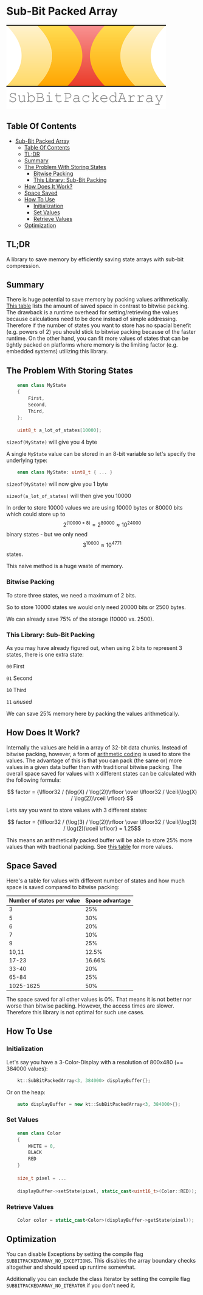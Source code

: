 # Sub-Bit Packed Array

<img src="images/SubBitPackedArray.svg">

## Table Of Contents

- [Sub-Bit Packed Array](#sub-bit-packed-array)
  - [Table Of Contents](#table-of-contents)
  - [TL;DR](#tldr)
  - [Summary](#summary)
  - [The Problem With Storing States](#the-problem-with-storing-states)
    - [Bitwise Packing](#bitwise-packing)
    - [This Library: Sub-Bit Packing](#this-library-sub-bit-packing)
  - [How Does It Work?](#how-does-it-work)
  - [Space Saved](#space-saved)
  - [How To Use](#how-to-use)
    - [Initialization](#initialization)
    - [Set Values](#set-values)
    - [Retrieve Values](#retrieve-values)
  - [Optimization](#optimization)

## TL;DR

A library to save memory by efficiently saving state arrays with sub-bit compression.

## Summary

There is huge potential to save memory by packing values arithmetically. [This table](#space-saved) lists the amount of saved space in contrast to bitwise packing.
The drawback is a runtime overhead for setting/retrieving the values because calculations need to be done instead of simple addressing.
Therefore if the number of states you want to store has no spacial benefit (e.g. powers of 2) you should stick to bitwise packing because of the faster runtime.
On the other hand, you can fit more values of states that can be tightly packed on platforms where memory is the limiting factor (e.g. embedded systems) utilizing this library.

## The Problem With Storing States

```c++
    enum class MyState
    {
        First,
        Second,
        Third,
    };

    uint8_t a_lot_of_states[10000];
```

`sizeof(MyState)` will give you 4 byte

A single `MyState` value can be stored in an 8-bit variable so let's specify the underlying type:

```c++
    enum class MyState: uint8_t { ... }
```

`sizeof(MyState)` will now give you 1 byte

`sizeof(a_lot_of_states)` will then give you 10000

In order to store 10000 values we are using 10000 bytes or 80000 bits which could store up to $$2^{(10000 * 8)} = 2^{80000} \approx 10^{24000} $$ binary states  - but we only need $$3^{10000} \approx 10^{4771} $$ states.

This naive method is a huge waste of memory.

### Bitwise Packing

To store three states, we need a maximum of 2 bits.

So to store 10000 states we would only need 20000 bits or 2500 bytes.

We can already save 75% of the storage (10000 vs. 2500).

### This Library: Sub-Bit Packing

As you may have already figured out, when using 2 bits to represent 3 states, there is one extra state:

`00` First

`01` Second

`10` Third

`11` _unused_

We can save 25% memory here by packing the values arithmetically.

## How Does It Work?

Internally the values are held in a array of 32-bit data chunks. Instead of bitwise packing, however, a form of [arithmetic coding](https://en.wikipedia.org/wiki/Arithmetic_coding) is used to store the values. The advantage of this is that you can pack (the same or) more values in a given data buffer than with traditional bitwise packing. The overall space saved for values with `X` different states can be calculated with the following formula:

$$ factor = {\lfloor32 / (\log(X) / \log(2))\rfloor \over \lfloor32 / \lceil(\log(X) / \log(2))\rceil \rfloor} $$

Lets say you want to store values with 3 different states:

$$ factor = {\lfloor32 / (\log(3) / \log(2))\rfloor \over \lfloor32 / \lceil(\log(3) / \log(2))\rceil \rfloor} = 1.25$$

This means an arithmetically packed buffer will be able to store 25% more values than with tradtional packing. See [this table](#space-saved) for more values.

## Space Saved

Here's a table for values with different number of states and how much space is saved compared to bitwise packing:

| Number of states per value  | Space advantage |
| -- | ------ |
|3 | 25%|
|5 | 30%|
|6 | 20%|
|7 | 10%|
|9 | 25%|
|10,11 | 12.5%|
|17-23 | 16.66%|
|33-40 | 20%|
|65-84 | 25%|
|1025-1625 | 50%|


The space saved for all other values is 0%. That means it is not better nor worse than bitwise packing. However, the access times are slower. Therefore this library is not optimal for such use cases.

## How To Use

### Initialization

Let's say you have a 3-Color-Display with a resolution of 800x480 (== 384000 values):

```c++
    kt::SubBitPackedArray<3, 384000> displayBuffer{};
```

Or on the heap:

```c++
    auto displayBuffer = new kt::SubBitPackedArray<3, 384000>{};
```

### Set Values

```c++
    enum class Color
    {
        WHITE = 0,
        BLACK
        RED
    }

    size_t pixel = ...

    displayBuffer->setState(pixel, static_cast<uint16_t>(Color::RED));
```

### Retrieve Values

```c++
    Color color = static_cast<Color>(displayBuffer->getState(pixel));
```

## Optimization

You can disable Exceptions by setting the compile flag `SUBBITPACKEDARRAY_NO_EXCEPTIONS`. This disables the array boundary checks altogether and should speed up runtime somewhat.

Additionally you can exclude the class Iterator by setting the compile flag `SUBBITPACKEDARRAY_NO_ITERATOR` if you don't need it.
